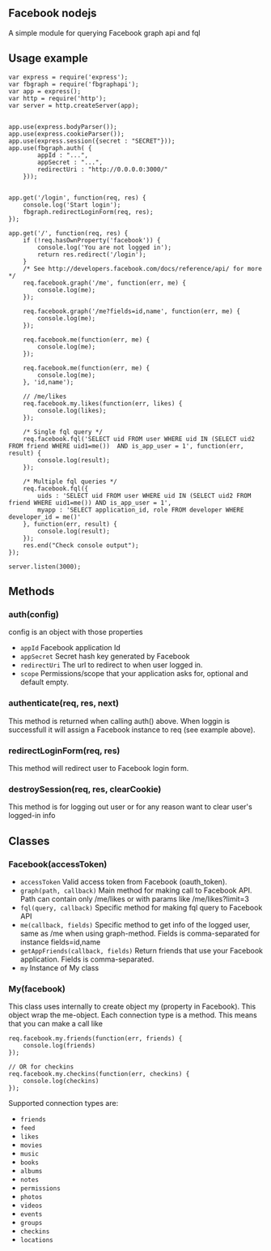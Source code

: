 ## Facebook nodejs
A simple module for querying Facebook graph api and fql

## Usage example

	var express = require('express');
	var fbgraph = require('fbgraphapi');
	var app = express();
	var http = require('http');
	var server = http.createServer(app);
	
		
	app.use(express.bodyParser());
	app.use(express.cookieParser());
	app.use(express.session({secret : "SECRET"}));
	app.use(fbgraph.auth( {
			appId : "...",
			appSecret : "...",
			redirectUri : "http://0.0.0.0:3000/"
		}));
	
	
	app.get('/login', function(req, res) {
		console.log('Start login');
		fbgraph.redirectLoginForm(req, res);	
	});
	
	app.get('/', function(req, res) {
		if (!req.hasOwnProperty('facebook')) {
			console.log('You are not logged in');
			return res.redirect('/login');
		}
		/* See http://developers.facebook.com/docs/reference/api/ for more */
		req.facebook.graph('/me', function(err, me) {
		    console.log(me);
		});
		
		req.facebook.graph('/me?fields=id,name', function(err, me) {
		    console.log(me);
		});
		
		req.facebook.me(function(err, me) {
		    console.log(me);
		});
		
		req.facebook.me(function(err, me) {
		    console.log(me);
		}, 'id,name');
		
		// /me/likes
		req.facebook.my.likes(function(err, likes) {
		    console.log(likes);
		});
		
		/* Single fql query */
		req.facebook.fql('SELECT uid FROM user WHERE uid IN (SELECT uid2 FROM friend WHERE uid1=me())  AND is_app_user = 1', function(err, result) {
		    console.log(result);
		});
		
		/* Multiple fql queries */
		req.facebook.fql({
		    uids : 'SELECT uid FROM user WHERE uid IN (SELECT uid2 FROM friend WHERE uid1=me()) AND is_app_user = 1',
		    myapp : 'SELECT application_id, role FROM developer WHERE developer_id = me()'
		}, function(err, result) {
		    console.log(result);
		});
		res.end("Check console output");
	});
	
	server.listen(3000);

## Methods
### auth(config)
config is an object with those properties
* `appId` Facebook application Id
* `appSecret` Secret hash key generated by Facebook
* `redirectUri` The url to redirect to when user logged in.
* `scope` Permissions/scope that your application asks for, optional and default empty.

### authenticate(req, res, next)
This method is returned when calling auth() above. When loggin is successfull it will assign a Facebook instance to req (see example above).

### redirectLoginForm(req, res)
This method will redirect user to Facebook login form.

### destroySession(req, res, clearCookie)
This method is for logging out user or for any reason want to clear user's logged-in info

## Classes
### Facebook(accessToken)
* `accessToken` Valid access token from Facebook (oauth_token).
* `graph(path, callback)` Main method for making call to Facebook API. Path can contain only /me/likes or with params like /me/likes?limit=3
* `fql(query, callback)` Specific method for making fql query to Facebook API
* `me(callback, fields)` Specific method to get info of the logged user, same as /me when using graph-method. Fields is comma-separated for instance fields=id,name
* `getAppFriends(callback, fields)` Return friends that use your Facebook application. Fields is comma-separated.
* `my` Instance of My class

### My(facebook)
This class uses internally to create object my (property in Facebook). This object wrap the me-object. Each connection type is a method. This means that you can make a call like
	
	req.facebook.my.friends(function(err, friends) {
		console.log(friends)
	});
	
	// OR for checkins
	req.facebook.my.checkins(function(err, checkins) {
		console.log(checkins)
	});

Supported connection types are:

* `friends`
* `feed`
* `likes`
* `movies`
* `music`
* `books`
* `albums`
* `notes`
* `permissions`
* `photos`
* `videos`
* `events`
* `groups`
* `checkins`
* `locations`

